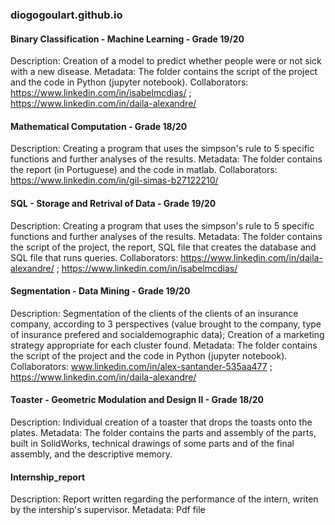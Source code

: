 ### diogogoulart.github.io


#### Binary Classification - Machine Learning - Grade 19/20 
  Description: Creation of a model to predict whether people were or not sick with a new disease.
  Metadata: The folder contains the script of the project and the code in Python (jupyter notebook).
  Collaborators: 
    https://www.linkedin.com/in/isabelmcdias/ ; 
    https://www.linkedin.com/in/daila-alexandre/
  
 #### Mathematical Computation - Grade 18/20 
  Description: Creating a program that uses the simpson's rule to 5 specific functions and further analyses of the results.
  Metadata: The folder contains the report (in Portuguese) and the code in matlab.
  Collaborators: 
    https://www.linkedin.com/in/gil-simas-b27122210/
  
#### SQL - Storage and Retrival of Data - Grade 19/20 
  Description: Creating a program that uses the simpson's rule to 5 specific functions and further analyses of the results.
  Metadata: The folder contains the script of the project, the report, SQL file that creates the database and SQL file that runs queries.
  Collaborators: 
    https://www.linkedin.com/in/daila-alexandre/ ; 
    https://www.linkedin.com/in/isabelmcdias/
  
#### Segmentation - Data Mining - Grade 19/20 
  Description: Segmentation of the clients of the clients of an insurance company, according to 3 perspectives (value brought to the company, type of insurance prefered and socialdemographic data); Creation of a marketing strategy appropriate for each cluster found.
  Metadata: The folder contains the script of the project and the code in Python (jupyter notebook).
  Collaborators:
    www.linkedin.com/in/alex-santander-535aa477 ; 
    https://www.linkedin.com/in/daila-alexandre/
  
#### Toaster - Geometric Modulation and Design II - Grade 18/20 
  Description: Individual creation of a toaster that drops the toasts onto the plates.
  Metadata: The folder contains the parts and assembly of the parts, built in SolidWorks, technical drawings of some parts and of the final assembly, and the descriptive memory.
  
#### Internship_report
  Description: Report written regarding the performance of the intern, writen by the intership's supervisor.
  Metadata: Pdf file
 
  
  
  
